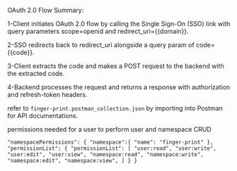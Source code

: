 OAuth 2.0 Flow Summary:

1-Client initiates OAuth 2.0 flow by calling the Single Sign-On (SSO) link with query parameters scope=openid and redirect_uri={{domain}}.

2-SSO redirects back to redirect_uri alongside a query param of code={{code}}.

3-Client extracts the code and makes a POST request to the backend with the extracted code.

4-Backend processes the request and returns a response with authorization and refresh-token headers.

refer to `finger-print.postman_collection.json` by importing into Postman for API documentations.

permissions needed for a user to perform user and namespace CRUD

`"namespacePermissions": {
    "namespace":{
        "name": "finger-print"
    },
    "permissionList": {
        "permissionList": [
            "user:read",
            "user:write",
            "user:edit",
            "user:view",
            "namespace:read",
            "namespace:write",
            "namespace:edit",
            "namespace:view",
        ]
    }
}`

